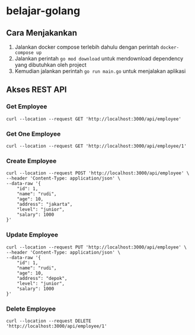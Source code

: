 # belajar-golang

## Cara Menjakankan

1. Jalankan docker compose terlebih dahulu dengan perintah `docker-compose up`
2. Jalankan perintah `go mod download` untuk mendownload dependency yang dibutuhkan oleh project
3. Kemudian jalankan perintah `go run main.go` untuk menjalakan aplikasi

## Akses REST API

### Get Employee

```shell
curl --location --request GET 'http://localhost:3000/api/employee'
```

### Get One Employee

```shell
curl --location --request GET 'http://localhost:3000/api/employee/1'
```

### Create Employee

```shell
curl --location --request POST 'http://localhost:3000/api/employee' \
--header 'Content-Type: application/json' \
--data-raw '{
    "id": 1,
    "name": "rudi",
    "age": 10,
    "address": "jakarta",
    "level": "junior",
    "salary": 1000
}'
```

### Update Employee

```shell
curl --location --request PUT 'http://localhost:3000/api/employee' \
--header 'Content-Type: application/json' \
--data-raw '{
    "id": 1,
    "name": "rudi",
    "age": 10,
    "address": "depok",
    "level": "junior",
    "salary": 1000
}'
```

### Delete Employee

```shell
curl --location --request DELETE 'http://localhost:3000/api/employee/1'
```
